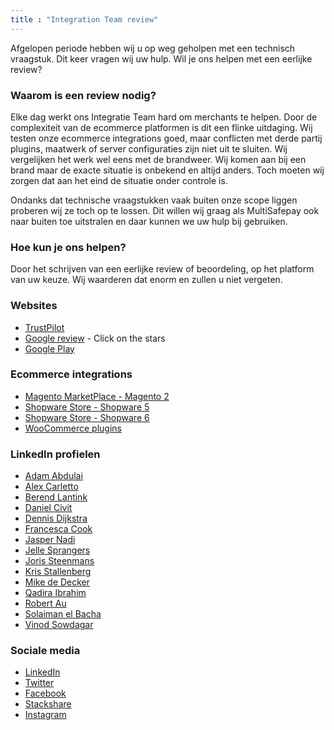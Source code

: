 ```yaml
---
title : "Integration Team review"
---
```


Afgelopen periode hebben wij u op weg geholpen met een technisch vraagstuk.
Dit keer vragen wij uw hulp. Wil je ons helpen met een eerlijke review?

### Waarom is een review nodig?
Elke dag werkt ons Integratie Team hard om merchants te helpen.
Door de complexiteit van de ecommerce platformen is dit een flinke uitdaging. Wij testen onze ecommerce integrations goed, maar conflicten met derde partij plugins, maatwerk of server configuraties zijn niet uit te sluiten. Wij vergelijken het werk wel eens met de brandweer. Wij komen aan bij een brand maar de exacte situatie is onbekend en altijd anders. Toch moeten wij zorgen dat aan het eind de situatie onder controle is.

Ondanks dat technische vraagstukken vaak buiten onze scope liggen proberen wij ze toch op te lossen.
Dit willen wij graag als MultiSafepay ook naar buiten toe uitstralen en daar kunnen we uw hulp bij gebruiken.

### Hoe kun je ons helpen?
Door het schrijven van een eerlijke review of beoordeling, op het platform van uw keuze.
Wij waarderen dat enorm en zullen u niet vergeten.

### Websites

- [TrustPilot](https://nl.trustpilot.com/review/multisafepay.com)
- [Google review](https://www.google.com/search?rlz=1C1GCEU_enNL890NL890&q=MultiSafepay&stick=H4sIAAAAAAAAAONgecSYyS3w8sc9YamESWtOXmOM4uIKzsgvd80rySypFPLhYoOyFLj4pbj10_UNSwpzjKvyCjQYpHi5kAWkFJS4eNcZ2ciLihx-yaQlxLn6zo0yb45j7oKWcUd2fZ11-hzPIlYe39KckszgxLTUgsRKAFluieJ9AAAA&sa=X&ved=2ahUKEwj94_i1hOrnAhUuNOwKHQdQBEoQ6RMwC3oECAsQBA&biw=1280&bih=610#lrd=0x47c6084b76d8dcab:0xcecb9af5bac45e39,1,,,) - Click on the stars
- [Google Play](https://play.google.com/store/apps/details?id=com.multisafepay.control)

### Ecommerce integrations

- [Magento MarketPlace - Magento 2](https://marketplace.magento.com/multisafepay-magento2.html)
- [Shopware Store - Shopware 5](https://store.shopware.com/en/mltis39871819230f/multisafepay-online-payments-free-plugin-with-20-payment-methods.html)
- [Shopware Store - Shopware 6](https://store.shopware.com/en/mltis59465832976f/multisafepay-online-payments-for-shopware-ideal-cards-klarna-alipay-etc..html)
- [WooCommerce plugins](https://wordpress.org/plugins/multisafepay)

### LinkedIn profielen

- [Adam Abdulai](https://www.linkedin.com/in/adam-abdulai-7720447a)  
- [Alex Carletto](https://www.linkedin.com/in/alexcarletto)  
- [Berend Lantink](https://www.linkedin.com/in/berendlantink)  
- [Daniel Civit](https://www.linkedin.com/in/danielcivit)  
- [Dennis Dijkstra](https://www.linkedin.com/in/doubledijkstra)  
- [Francesca Cook](https://www.linkedin.com/in/francesca-cook-ba786a29/)  
- [Jasper Nadi](https://www.linkedin.com/in/jasper-nadi-6584b9122)  
- [Jelle Sprangers](https://www.linkedin.com/in/jelle-sprangers-partnermanager)  
- [Joris Steenmans](https://www.linkedin.com/in/jorissteenmans)  
- [Kris Stallenberg](https://www.linkedin.com/in/kris-stallenberg-a21471ba)  
- [Mike de Decker](https://www.linkedin.com/in/mike-de-decker-54443a163)  
- [Qadira Ibrahim](https://www.linkedin.com/in/qadira-ibrahim-a5126887)  
- [Robert Au](https://www.linkedin.com/in/robert-au-7b84a3177)  
- [Solaiman el Bacha](https://www.linkedin.com/in/solaimanelbacha)  
- [Vinod Sowdagar](https://www.linkedin.com/in/vinod-sowdagar)  

### Sociale media
- [LinkedIn](https://www.linkedin.com/company/multisafepay)  
- [Twitter](https://twitter.com/multisafepay)  
- [Facebook](https://www.facebook.com/multisafepay)  
- [Stackshare](https://stackshare.io/multisafepay/multisafepay)  
- [Instagram](https://www.instagram.com/multisafepay)  
